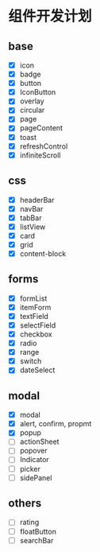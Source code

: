 # 组件开发计划

## base

* [X] icon
* [X] badge
* [X] button
* [X] IconButton
* [X] overlay
* [X] circular
* [X] page
* [X] pageContent
* [X] toast
* [X] refreshControl
* [X] infiniteScroll

## css

* [X] headerBar
* [X] navBar
* [X] tabBar
* [X] listView
* [X] card
* [X] grid
* [X] content-block

## forms
* [X] formList
* [X] itemForm
* [X] textField
* [X] selectField
* [X] checkbox
* [X] radio
* [X] range
* [X] switch
* [X] dateSelect

## modal

* [X] modal
* [X] alert, confirm, propmt
* [X] popup
* [ ] actionSheet
* [ ] popover
* [ ] Indicator
* [ ] picker
* [ ] sidePanel

## others
* [ ] rating
* [ ] floatButton
* [ ] searchBar
